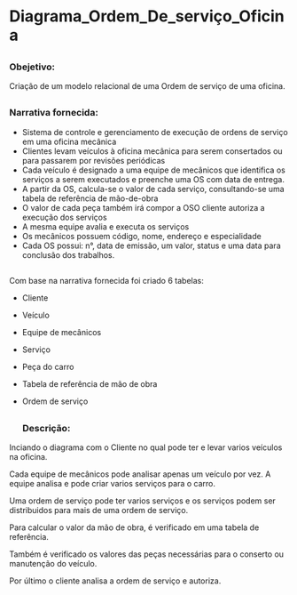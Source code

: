 # Diagrama_Ordem_De_serviço_Oficina

##

### Obejetivo:

Criação de um modelo relacional de uma Ordem de serviço de uma oficina.

##

### Narrativa fornecida:

- Sistema de controle e gerenciamento de execução de ordens de serviço em uma oficina mecânica
- Clientes levam veículos à oficina mecânica para serem consertados ou para passarem por revisões  periódicas
- Cada veículo é designado a uma equipe de mecânicos que identifica os serviços a serem executados e preenche uma OS com data de entrega.
- A partir da OS, calcula-se o valor de cada serviço, consultando-se uma tabela de referência de mão-de-obra
- O valor de cada peça também irá compor a OSO cliente autoriza a execução dos serviços
- A mesma equipe avalia e executa os serviços
- Os mecânicos possuem código, nome, endereço e especialidade
- Cada OS possui: n°, data de emissão, um valor, status e uma data para conclusão dos trabalhos.

##

Com base na narrativa fornecida foi criado 6 tabelas:

- Cliente
- Veículo
- Equipe de mecânicos
- Serviço
- Peça do carro
- Tabela de referência de mão de obra
- Ordem de serviço

  ##

  ### Descrição:
  
Inciando o diagrama com o Cliente no qual pode ter e levar varios veículos na oficina.

Cada equipe de mecânicos pode analisar apenas um veículo por vez. A equipe analisa e pode criar varios serviços para o carro.

Uma ordem de serviço pode ter varios serviços e os serviços podem ser distribuidos para mais de uma ordem de serviço.

Para calcular o valor da mão de obra, é verificado em uma tabela de referência.

Também é verificado os valores das peças necessárias para o conserto ou manutenção do veículo.

Por último o cliente analisa a ordem de serviço e autoriza.
